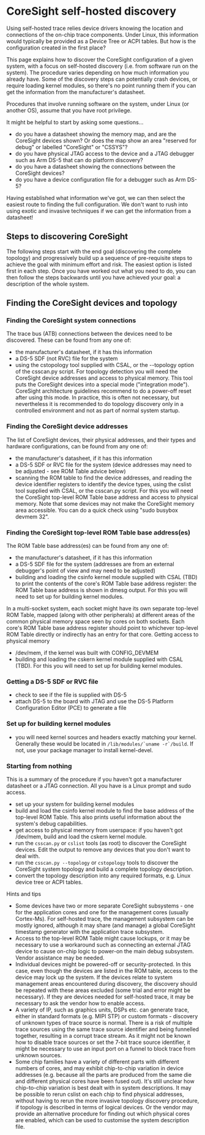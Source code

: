 # CoreSight self-hosted discovery

Using self-hosted trace relies device drivers knowing the location and connections of the on-chip trace components. Under Linux, this information would typically be provided as a Device Tree or ACPI tables. But how is the configuration created in the first place?

This page explains how to discover the CoreSight configuration of a given system, with a focus on self-hosted discovery (i.e. from software run on the system). The procedure varies depending on how much information you already have. Some of the discovery steps can potentially crash devices, or require loading kernel modules, so there's no point running them if you can get the information from the manufacturer's datasheet.

Procedures that involve running software on the system, under Linux (or another OS), assume that you have root privilege.

It might be helpful to start by asking some questions...

  * do you have a datasheet showing the memory map, and are the CoreSight devices shown? Or does the map show an area "reserved for debug" or labelled "CoreSight" or "CSSYS"?
  * do you have physical JTAG access to the device and a JTAG debugger such as Arm DS-5 that can do platform discovery?
  * do you have a datasheet showing the connections between the CoreSight devices?
  * do you have a device configuration file for a debugger such as Arm DS-5?

Having established what information we've got, we can then select the easiest route to finding the full configuration. We don't want to rush into using exotic and invasive techniques if we can get the information from a datasheet!

## Steps to discovering CoreSight

The following steps start with the end goal (discovering the complete topology) and progressively build up a sequence of pre-requisite steps to achieve the goal with minimum effort and risk. The easiest option is listed first in each step. Once you have worked out what you need to do, you can then follow the steps backwards until you have achieved your goal: a description of the whole system.


## Finding the CoreSight devices and topology
### Finding the CoreSight system connections

The trace bus (ATB) connections between the devices need to be discovered. These can be found from any one of:

  * the manufacturer's datasheet, if it has this information
  *  a DS-5 SDF (not RVC) file for the system
  * using the cstopology tool supplied with CSAL, or the --topology option of the csscan.py script. For topology detection you will need the CoreSight device addresses and access to physical memory. This tool puts the CoreSight devices into a special mode ("integration mode"). CoreSight architecture guidelines recommend to do a power-off reset after using this mode. In practice, this is often not necessary, but nevertheless it is recommended to do topology discovery only in a controlled environment and not as part of normal system startup.

### Finding the CoreSight device addresses

The list of CoreSight devices, their physical addresses, and their types and hardware configurations, can be found from any one of:

  * the manufacturer's datasheet, if it has this information
  *  a DS-5 SDF or RVC file for the system (device addresses may need to be adjusted - see ROM Table advice below)
  * scanning the ROM table to find the device addresses, and reading the device identifier registers to identify the device types, using the cslist tool supplied with CSAL, or the csscan.py script. For this you will need the CoreSight top-level ROM Table base address and access to physical memory. Note that some devices may not make the CoreSight memory area accessible. You can do a quick check using "sudo busybox devmem <romaddr> 32".

### Finding the CoreSight top-level ROM Table base address(es)

The ROM Table base address(es) can be found from any one of:

  * the manufacturer's datasheet, if it has this information
  * a DS-5 SDF file for the system (addresses are from an external debugger's point of view and may need to be adjusted)
  * building and loading the csinfo kernel module supplied with CSAL (TBD) to print the contents of the core's ROM Table base address register: the ROM Table base address is shown in dmesg output. For this you will need to set up for building kernel modules.

In a multi-socket system, each socket might have its own separate top-level ROM Table, mapped (along with other peripherals) at different areas of the common physical memory space seen by cores on both sockets. Each core's ROM Table base address register should point to whichever top-level ROM Table directly or indirectly has an entry for that core.
Getting access to physical memory

  * /dev/mem, if the kernel was built with CONFIG_DEVMEM
  * building and loading the cskern kernel module supplied with CSAL (TBD). For this you will need to set up for building kernel modules.

### Getting a DS-5 SDF or RVC file

  * check to see if the file is supplied with DS-5
  * attach DS-5 to the board with JTAG and use the DS-5 Platform Configuration Editor (PCE) to generate a file

### Set up for building kernel modules

  * you will need kernel sources and headers exactly matching your kernel. Generally these would be located in ``/lib/modules/`uname -r`/build``. If not, use your package manager to install kernel-devel.

### Starting from nothing

This is a summary of the procedure if you haven't got a manufacturer datasheet or a JTAG connection. All you have is a Linux prompt and sudo access.

  * set up your system for building kernel modules
  * build and load the csinfo kernel module to find the base address of the top-level ROM Table. This also prints useful information about the system's debug capabilities.
  * get access to physical memory from userspace: if you haven't got /dev/mem, build and load the cskern kernel module.
  * run the `csscan.py` or `cslist` tools (as root) to discover the CoreSight devices. Edit the output to remove any devices that you don't want to deal with.
  * run the `csscan.py --topology` or `cstopology` tools to discover the CoreSight system topology and build a complete topology description.
  * convert the topology description into any required formats, e.g. Linux device tree or ACPI tables.

Hints and tips

  * Some devices have two or more separate CoreSight subsystems - one for the application cores and one for the management cores (usually Cortex-Ms). For self-hosted trace, the management subsystem can be mostly ignored, although it may share (and manage) a global CoreSight timestamp generator with the application trace subsystem.
  * Access to the top-level ROM Table might cause lockups, or it may be necessary to use a workaround such as connecting an external JTAG device to cause on-chip logic to power-on the main debug subsystem. Vendor assistance may be needed.
  * Individual devices might be powered-off or security-protected. In this case, even though the devices are listed in the ROM table, access to the device may lock up the system. If the devices relate to system management areas encountered during discovery, the discovery should be repeated with these areas excluded (some trial and error might be necessary). If they are devices needed for self-hosted trace, it may be necessary to ask the vendor how to enable access.
  * A variety of IP, such as graphics units, DSPs etc. can generate trace, either in standard formats (e.g. MIPI STP) or custom formats - discovery of unknown types of trace source is normal. There is a risk of multiple trace sources using the same trace source identifier and being funnelled together, resulting in a corrupt trace stream. As it might not be known how to disable trace sources or set the 7-bit trace source identifier, it might be necessary to use an input port on a funnel to block trace from unknown sources.
  * Some chip families have a variety of different parts with different numbers of cores, and may exhibit chip-to-chip variation in device addresses (e.g. because all the parts are produced from the same die and different physical cores have been fused out). It's still unclear how chip-to-chip variation is best dealt with in system descriptions. It may be possible to rerun cslist on each chip to find physical addresses, without having to rerun the more invasive topology discovery procedure, if topology is described in terms of logical devices. Or the vendor may provide an alternative procedure for finding out which physical cores are enabled, which can be used to customise the system description file.
